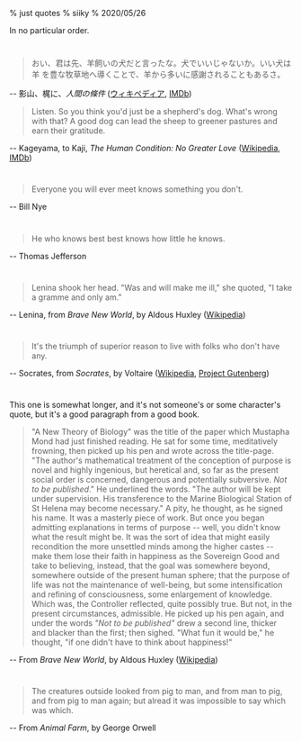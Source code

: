 % just quotes
% siiky
% 2020/05/26

In no particular order.

#

> おい、君は先、羊飼いの犬だと言ったな。犬でいいじゃないか。いい犬は羊
> を豊な牧草地へ導くことで、羊から多いに感謝されることもあるさ。

 -- 影山、梶に、_人間の條件_ ([ウィキペディア][human_condition_wp_jp],
[IMDb][human_condition_imdb])

> Listen. So you think you'd just be a shepherd's dog. What's wrong with that?
> A good dog can lead the sheep to greener pastures and earn their gratitude.

 -- Kageyama, to Kaji, _The Human Condition: No Greater Love_
([Wikipedia][human_condition_wp_en], [IMDb][human_condition_imdb])

#

> Everyone you will ever meet knows something you don't.

 -- Bill Nye

#

> He who knows best best knows how little he knows.

 -- Thomas Jefferson

#

> Lenina shook her head. "Was and will make me ill," she quoted, "I take a
> gramme and only am."

-- Lenina, from _Brave New World_, by Aldous Huxley
([Wikipedia][brave_new_world_huxley_wp])

#

> It's the triumph of superior reason to live with folks who don't have any.

-- Socrates, from _Socrates_, by Voltaire ([Wikipedia][socrates_voltaire_wp],
[Project Gutenberg][socrates_voltaire_pg])

#

This one is somewhat longer, and it's not someone's or some character's quote,
but it's a good paragraph from a good book.

> "A New Theory of Biology" was the title of the paper which Mustapha Mond had
> just finished reading. He sat for some time, meditatively frowning, then
> picked up his pen and wrote across the title-page. "The author's mathematical
> treatment of the conception of purpose is novel and highly ingenious, but
> heretical and, so far as the present social order is concerned, dangerous and
> potentially subversive. _Not to be published_." He underlined the words. "The
> author will be kept under supervision. His transference to the Marine
> Biological Station of St Helena may become necessary." A pity, he thought, as
> he signed his name. It was a masterly piece of work. But once you began
> admitting explanations in terms of purpose -- well, you didn't know what the
> result might be. It was the sort of idea that might easily recondition the
> more unsettled minds among the higher castes -- make them lose their faith in
> happiness as the Sovereign Good and take to believing, instead, that the goal
> was somewhere beyond, somewhere outside of the present human sphere; that the
> purpose of life was not the maintenance of well-being, but some
> intensification and refining of consciousness, some enlargement of knowledge.
> Which was, the Controller reflected, quite possibly true. But not, in the
> present circumstances, admissible. He picked up his pen again, and under the
> words _"Not to be published"_ drew a second line, thicker and blacker than
> the first; then sighed. "What fun it would be," he thought, "if one didn't
> have to think about happiness!"

-- From _Brave New World_, by Aldous Huxley
([Wikipedia][brave_new_world_huxley_wp])

#

> The creatures outside looked from pig to man, and from man to pig, and from
> pig to man again; but alread it was impossible to say which was which.

-- From _Animal Farm_, by George Orwell

[brave_new_world_huxley_wp]: https://en.wikipedia.org/wiki/Brave_new_world
[human_condition_imdb]: https://www.imdb.com/title/tt0053114/
[human_condition_wp_en]: https://en.wikipedia.org/wiki/The_Human_Condition_%28film_series%29
[human_condition_wp_jp]: https://ja.wikipedia.org/wiki/%E4%BA%BA%E9%96%93%E3%81%AE%E6%A2%9D%E4%BB%B6_%28%E6%98%A0%E7%94%BB%29
[socrates_voltaire_pg]: https://www.gutenberg.org/ebooks/4683
[socrates_voltaire_wp]: https://en.wikipedia.org/wiki/Voltaire%27s_Socrates_%28play%29
